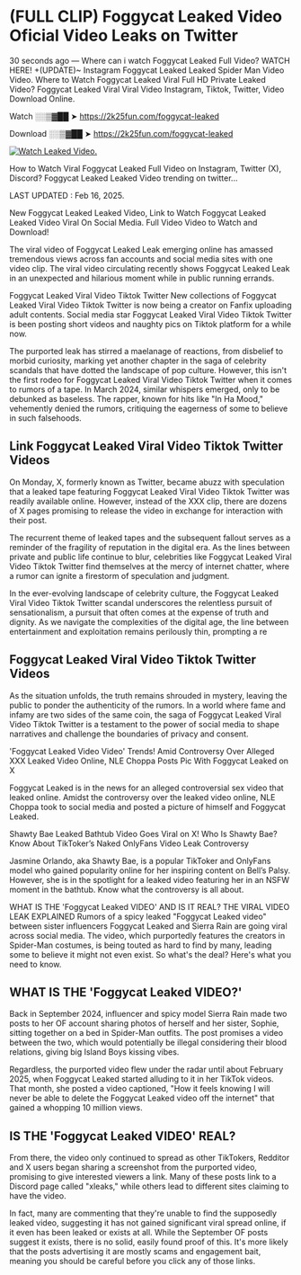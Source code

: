 # (FULL CLIP) Foggycat Leaked Video Oficial Video Leaks on Twitter

30 seconds ago — Where can i watch Foggycat Leaked Full Video? WATCH HERE! +(UPDATE)~ Instagram Foggycat Leaked Leaked Spider Man Video Video. Where to Watch Foggycat Leaked Viral Full HD Private Leaked Video? Foggycat Leaked Viral Viral Video Instagram, Tiktok, Twitter, Video Download Online.

Watch ░░▒▓██ ➤ https://2k25fun.com/foggycat-leaked

Download ░░▒▓██ ➤ https://2k25fun.com/foggycat-leaked

[![Watch Leaked Video.](https://miro.medium.com/v2/resize:fit:828/format:webp/1*cilzJN44JGOrTw9NJCrNHA.gif "Watch Leaked Video")](https://2k25fun.com/foggycat-leaked)

How to Watch Viral Foggycat Leaked Full Video on Instagram, Twitter (X), Discord? Foggycat Leaked Leaked Video trending on twitter...

LAST UPDATED : Feb 16, 2025.

New Foggycat Leaked Leaked Video, Link to Watch Foggycat Leaked Leaked Video Viral On Social Media. Full Video Video to Watch and Download!

The viral video of Foggycat Leaked Leak emerging online has amassed tremendous views across fan accounts and social media sites with one video clip. The viral video circulating recently shows Foggycat Leaked Leak in an unexpected and hilarious moment while in public running errands.

Foggycat Leaked Viral Video Tiktok Twitter New collections of Foggycat Leaked Viral Video Tiktok Twitter is now being a creator on Fanfix uploading adult contents. Social media star Foggycat Leaked Viral Video Tiktok Twitter is been posting short videos and naughty pics on Tiktok platform for a while now.

The purported leak has stirred a maelanage of reactions, from disbelief to morbid curiosity, marking yet another chapter in the saga of celebrity scandals that have dotted the landscape of pop culture. However, this isn't the first rodeo for Foggycat Leaked Viral Video Tiktok Twitter when it comes to rumors of a tape. In March 2024, similar whispers emerged, only to be debunked as baseless. The rapper, known for hits like "In Ha Mood," vehemently denied the rumors, critiquing the eagerness of some to believe in such falsehoods.

## Link Foggycat Leaked Viral Video Tiktok Twitter Videos

On Monday, X, formerly known as Twitter, became abuzz with speculation that a leaked tape featuring Foggycat Leaked Viral Video Tiktok Twitter was readily available online. However, instead of the XXX clip, there are dozens of X pages promising to release the video in exchange for interaction with their post.

The recurrent theme of leaked tapes and the subsequent fallout serves as a reminder of the fragility of reputation in the digital era. As the lines between private and public life continue to blur, celebrities like Foggycat Leaked Viral Video Tiktok Twitter find themselves at the mercy of internet chatter, where a rumor can ignite a firestorm of speculation and judgment.

In the ever-evolving landscape of celebrity culture, the Foggycat Leaked Viral Video Tiktok Twitter scandal underscores the relentless pursuit of sensationalism, a pursuit that often comes at the expense of truth and dignity. As we navigate the complexities of the digital age, the line between entertainment and exploitation remains perilously thin, prompting a re

##  Foggycat Leaked Viral Video Tiktok Twitter Videos

As the situation unfolds, the truth remains shrouded in mystery, leaving the public to ponder the authenticity of the rumors. In a world where fame and infamy are two sides of the same coin, the saga of Foggycat Leaked Viral Video Tiktok Twitter is a testament to the power of social media to shape narratives and challenge the boundaries of privacy and consent.

'Foggycat Leaked Video Video' Trends! Amid Controversy Over Alleged XXX Leaked Video Online, NLE Choppa Posts Pic With Foggycat Leaked on X

Foggycat Leaked is in the news for an alleged controversial sex video that leaked online. Amidst the controversy over the leaked video online, NLE Choppa took to social media and posted a picture of himself and Foggycat Leaked.

Shawty Bae Leaked Bathtub Video Goes Viral on X! Who Is Shawty Bae? Know About TikToker’s Naked OnlyFans Video Leak Controversy

Jasmine Orlando, aka Shawty Bae, is a popular TikToker and OnlyFans model who gained popularity online for her inspiring content on Bell’s Palsy. However, she is in the spotlight for a leaked video featuring her in an NSFW moment in the bathtub. Know what the controversy is all about.

WHAT IS THE 'Foggycat Leaked VIDEO' AND IS IT REAL? THE VIRAL VIDEO LEAK EXPLAINED Rumors of a spicy leaked "Foggycat Leaked video" between sister influencers Foggycat Leaked and Sierra Rain are going viral across social media. The video, which purportedly features the creators in Spider-Man costumes, is being touted as hard to find by many, leading some to believe it might not even exist. So what's the deal? Here's what you need to know.

## WHAT IS THE 'Foggycat Leaked VIDEO?'

Back in September 2024, influencer and spicy model Sierra Rain made two posts to her OF account sharing photos of herself and her sister, Sophie, sitting together on a bed in Spider-Man outfits. The post promises a video between the two, which would potentially be illegal considering their blood relations, giving big Island Boys kissing vibes.

Regardless, the purported video flew under the radar until about February 2025, when Foggycat Leaked started alluding to it in her TikTok videos. That month, she posted a video captioned, "How it feels knowing I will never be able to delete the Foggycat Leaked video off the internet" that gained a whopping 10 million views.

## IS THE 'Foggycat Leaked VIDEO' REAL?

From there, the video only continued to spread as other TikTokers, Redditor and X users began sharing a screenshot from the purported video, promising to give interested viewers a link. Many of these posts link to a Discord page called "xleaks," while others lead to different sites claiming to have the video.

In fact, many are commenting that they're unable to find the supposedly leaked video, suggesting it has not gained significant viral spread online, if it even has been leaked or exists at all. While the September OF posts suggest it exists, there is no solid, easily found proof of this. It's more likely that the posts advertising it are mostly scams and engagement bait, meaning you should be careful before you click any of those links.